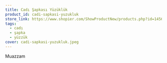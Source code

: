 ```yaml
---
title: Cadı Şapkası Yüzüklük
product_id: cadi-sapkasi-yuzukluk
store_link: https://www.shopier.com/ShowProductNew/products.php?id=14562659
tags:
  - cadı
  - şapka
  - yüzzük
cover: cadi-sapkasi-yuzukluk.jpeg
---
```

Muazzam